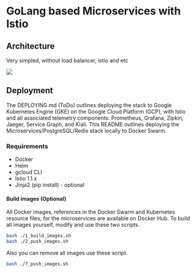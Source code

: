 # GoLang based Microservices with Istio

## Architecture

Very simpled, without load balancer, istio and etc

![](https://i.imgur.com/GGcMXMb.png)

## Deployment

The DEPLOYING.md (ToDo) outlines deploying the stack to Google Kubernetes Engine (GKE)
on the Google Cloud Platform (GCP), with Istio and all associated telemetry
components: Prometheus, Grafana, Zipkin, Jaeger, Service Graph, and Kiali.
This README outlines deploying the Microservices/PostgreSQL/Redis stack locally to Docker Swarm.

### Requirements

- Docker
- Helm
- gcloud CLI
- Istio 1.1.x
- Jinja2 (pip install) - optional

#### Build images (Optional)

All Docker images, references in the Docker Swarm and Kubernetes resource files,
for the microservices are available on Docker Hub. To build all images yourself,
modify and use these two scripts.

```bash
bash ./1_build_images.sh
bash ./2_push_images.sh
```

Also you can remove all images use these script.

```bash
bash ./7_push_images.sh
```
